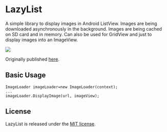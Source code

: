 # LazyList

A simple library to display images in Android ListView. Images are being downloaded asynchronously in the background. Images are being cached on SD card and in memory. Can also be used for GridView and just to display images into an ImageView.

<img src="http://img718.imageshack.us/img718/9149/screen1sx.png" />

Originally published <a href="http://stackoverflow.com/questions/541966/android-how-do-i-do-a-lazy-load-of-images-in-listview/3068012#3068012">here</a>.

## Basic Usage

    ImageLoader imageLoader=new ImageLoader(context);
    ...
    imageLoader.DisplayImage(url, imageView);

## License

LazyList is released under the <a href="https://github.com/thest1/LazyList/blob/master/LICENSE">MIT license</a>.